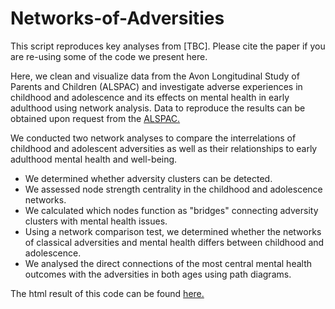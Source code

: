 # Networks-of-Adversities

This script reproduces key analyses from [TBC]. Please cite the paper if you are re-using some of the code we present here.

Here, we clean and visualize data from the Avon Longitudinal Study of Parents and Children (ALSPAC) and investigate adverse experiences in childhood and adolescence and its effects on mental health in early adulthood using network analysis. Data to reproduce the results can be obtained upon request from the [ALSPAC.](http://www.bristol.ac.uk/alspac/researchers/access/)  

We conducted two network analyses to compare the interrelations of childhood and adolescent adversities as well as their relationships to early adulthood mental health and well-being.  

* We determined whether adversity clusters can be detected. 
* We assessed node strength centrality in the childhood and adolescence networks. 
* We calculated which nodes function as "bridges" connecting adversity clusters with             mental  health issues.
* Using a network comparison test, we determined whether the networks of classical               adversities and mental health differs between childhood and adolescence.
* We analysed the direct connections of the most central mental health outcomes with the         adversities in both ages using path diagrams.  
</div>  

The html result of this code can be found [here.](https://networksofadversities.netlify.app/) 
